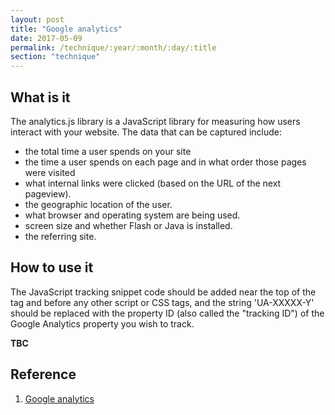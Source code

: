 ```yaml
---
layout: post
title: "Google analytics"
date: 2017-05-09
permalink: /technique/:year/:month/:day/:title
section: "technique"
---
```


## What is it
The analytics.js library is a JavaScript library for measuring how users interact with your website. The data that can be captured include:
- the total time a user spends on your site
- the time a user spends on each page and in what order those pages were visited
- what internal links were clicked (based on the URL of the next pageview).
- the geographic location of the user.
- what browser and operating system are being used.
- screen size and whether Flash or Java is installed.
- the referring site.

## How to use it
The JavaScript tracking snippet code should be added near the top of the <head> tag and before any other script or CSS tags, and the string 'UA-XXXXX-Y' should be replaced with the property ID (also called the "tracking ID") of the Google Analytics property you wish to track.

**TBC**

## Reference
1. [Google analytics](https://developers.google.com/analytics/devguides/collection/analyticsjs/)
